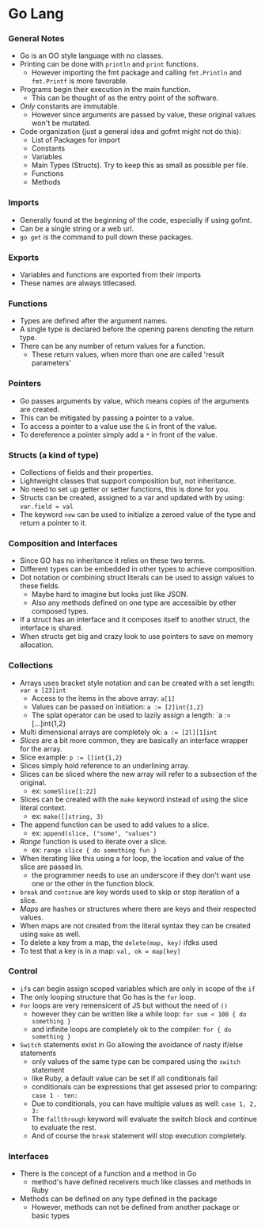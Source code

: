 # Go Lang

### General Notes

* Go is an OO style language with no classes.
* Printing can be done with `println` and `print` functions.
  * However importing the fmt package and calling `fmt.Println` and `fmt.Printf` is more favorable.
* Programs begin their execution in the main function.
  * This can be thought of as the entry point of the software.
* _Only_ constants are immutable.
  * However since arguments are passed by value, these original values won't be mutated.
* Code organization (just a general idea and gofmt might not do this):
  * List of Packages for import
  * Constants
  * Variables
  * Main Types (Structs). Try to keep this as small as possible per file.
  * Functions
  * Methods

### Imports

* Generally found at the beginning of the code, especially if using gofmt.
* Can be a single string or a web url.
* `go get` is the command to pull down these packages.

### Exports

* Variables and functions are exported from their imports
* These names are always titlecased.

### Functions

* Types are defined after the argument names.
* A single type is declared before the opening parens denoting the return type.
* There can be any number of return values for a function.
  * These return values, when more than one are called 'result parameters'

### Pointers

* Go passes arguments by value, which means copies of the arguments are created.
* This can be mitigated by passing a pointer to a value.
* To access a pointer to a value use the `&` in front of the value.
* To dereference a pointer simply add a `*` in front of the value.

### Structs (a kind of type)

* Collections of fields and their properties.
* Lightweight classes that support composition but, not inheritance.
* No need to set up getter or setter functions, this is done for you.
* Structs can be created, assigned to a var and updated with by using: `var.field = val`
* The keyword `new` can be used to initialize a zeroed value of the type and return a pointer to it.

### Composition and Interfaces

* Since GO has no inheritance it relies on these two terms.
* Different types can be embedded in other types to achieve composition.
* Dot notation or combining struct literals can be used to assign values to these fields.
  * Maybe hard to imagine but looks just like JSON.
  * Also any methods defined on one type are accessible by other composed types.
* If a struct has an interface and it composes itself to another struct, the interface is shared.
* When structs get big and crazy look to use pointers to save on memory allocation.

### Collections

* Arrays uses bracket style notation and can be created with a set length: `var a [23]int`
  * Access to the items in the above array: `a[1]`
  * Values can be passed on initiation: `a := [2]int{1,2}`
  * The splat operator can be used to lazily assign a length: `a := [...]int{1,2}
* Multi dimensional arrays are completely ok: `a := [2l][1]int`
* _Slices_ are a bit more common, they are basically an interface wrapper for the array.
* Slice example: `p := []int{1,2}`
* Slices simply hold reference to an underlining array.
* Slices can be sliced where the new array will refer to a subsection of the original.
  * ex: `someSlice[1:22]`
* Slices can be created with the `make` keyword instead of using the slice literal context.
  * ex: `make([]string, 3)`
* The append function can be used to add values to a slice.
  * ex: `append(slice, ("some", "values")`
* _Range_ function is used to iterate over a slice.
  * ex: `range slice { do something fun }`
* When iterating like this using a for loop, the location and value of the slice are passed in.
  * the programmer needs to use an underscore if they don't want use one or the other in the function block.
* `break` and `continue` are key words used to skip or stop iteration of a slice.
* _Maps_ are hashes or structures where there are keys and their respected values.
* When maps are not created from the literal syntax they can be created using `make` as well.
* To delete a key from a map, the `delete(map, key)` ifdks used
* To test that a key is in a map: `val, ok = map[key]`

### Control

* `if`s can begin assign scoped variables which are only in scope of the `if`
* The only looping structure that Go has is the `for` loop.
* `For` loops are very remensicent of JS but without the need of `()`
  * however they can be written like a while loop: `for sum < 100 { do something }`
  * and infinite loops are completely ok to the compiler: `for { do something }`
* `Switch` statements exist in Go allowing the avoidance of nasty if/else statements
  * only values of the same type can be compared using the `switch` statement
  * like Ruby, a default value can be set if all conditionals fail
  * conditionals can be expressions that get assesed prior to comparing: `case 1 - ten:`
  * Due to conditionals, you can have multiple values as well: `case 1, 2, 3:`
  * The `fallthrough` keyword will evaluate the switch block and continue to evaluate the rest.
  * And of course the `break` statement will stop execution completely. 

### Interfaces

* There is the concept of a function and a method in Go
  * method's have defined receivers much like classes and methods in Ruby
* Methods can be defined on any type defined in the package
  * However, methods can not be defined from another package or basic types
